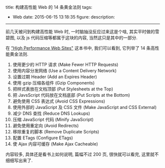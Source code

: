 title: 构建高性能 Web 的 14 条黄金法则
tags:
- Web
date: 2015-06-15 13:18:35
figure:
description:
---


前几天被问到构建高性能 Web 时, 一时脑抽没反应过来这是个啥, 其实平时做的雪碧图, 以及 js 代码压缩等都属于这块的内容, 当然这只是其中的一部分.

在 ["High Performance Web Sites"](http://www.amazon.com/High-Performance-Web-Sites-Essential/dp/0596529309/ref=sr_1_1) 这本书中, 我们可以看到, 它列举了 14 条高性能黄金法则.

1. 使用更少的 HTTP 请求 \(Make Fewer HTTP Requests\)
2. 使用内容分发网络 \(Use a Content Delivery Network\)
3. 设置过期 Header \(Add an Expires Header\)
4. 使用 gzip 压缩各组件 \(Gzip Components\)
5. 把样式表放在文档顶部 \(Put Stylesheets at the Top\)
6. 把 JavsScript 代码放在文档底部 \(Put Scripts at the Bottom\)
7. 避免使用 CSS 表达式 \(Avoid CSS Expressions\)
8. 使用外部的 JavaScript 及 CSS 文件 \(Make JavaScript and CSS External\)
9. 减少 DNS 查找 \(Reduce DNS Lookups\)
10. 压缩 JavaScript 代码 \(Minify JavaScript\)
11. 避免使用重定向 \(Avoid Redirects\)
12. 移除重复的脚本 \(Remove Duplicate Scripts\)
13. 配置 ETags \(Configure ETags\)
14. 使 Ajax 内容可缓存 \(Make Ajax Cacheable\)

内容较多, 具体还是看书上如何说明, 篇幅不过 200 页, 很快就可以看完, 这里就不细细写出来了.